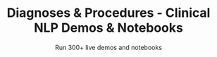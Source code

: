 ---
layout: demopagenew
title: Diagnoses & Procedures - Clinical NLP Demos & Notebooks
seotitle: 'Clinical NLP: Diagnoses & Procedures - John Snow Labs'
subtitle: Run 300+ live demos and notebooks
full_width: true
permalink: /diagnoses_procedures
key: demo
nav_key: demo
nav_key: demo
nav_key: demo
article_header:
  type: demo
license: false
mode: immersivebg
show_edit_on_github: false
show_date: false
data:
  sections:  
    - secheader: yes
      secheader:
        - subtitle: Diagnoses & Procedures - Live Demos & Notebooks
          activemenu: diagnoses_procedures
      source: yes
      source:    
        - title: Detect Clinical Entities in Text (Multilingual)
          id: detect_clinical_entities_text_multilingual
          image: 
              src: /assets/images/Detect_Clinical_Entities_in_Text_Multilingual.svg
          excerpt: This demo automatically identify the entities of Problem, Test, and Treatment Entities in medical texts.
          actions:
          - text: Live Demo
            type: normal
            url: https://demo.johnsnowlabs.com/healthcare/NER_CLINICAL_MULTI/
          - text: Colab
            type: blue_btn
            url: https://colab.research.google.com/github/JohnSnowLabs/spark-nlp-workshop/blob/master/tutorials/streamlit_notebooks/healthcare/NER_CLINICAL_MULTI.ipynb
        - title: Detect clinical entities in text
          id: detect_clinical_entities_in_text
          image: 
              src: /assets/images/Detect_risk_factors.svg
          excerpt: Automatically detect more than 50 clinical entities using our NER deep learning model.
          actions:
          - text: Live Demo
            type: normal
            url: https://demo.johnsnowlabs.com/healthcare/NER_CLINICAL/
          - text: Colab
            type: blue_btn
            url: https://githubtocolab.com/JohnSnowLabs/spark-nlp-workshop/blob/master/tutorials/Certification_Trainings/Healthcare/1.Clinical_Named_Entity_Recognition_Model.ipynb       
        - title: Identify diagnosis and symptoms assertion status
          id: identify_diagnosis_and_symptoms_assertion_status
          image: 
              src: /assets/images/Identify_diagnosis_and_symptoms_assertion_status.svg
          excerpt: Automatically detect if a diagnosis or a symptom is present, absent, uncertain or associated to other persons (e.g. family members).
          actions:
          - text: Live Demo
            type: normal
            url: https://demo.johnsnowlabs.com/healthcare/ASSERTION/
          - text: Colab
            type: blue_btn
            url: https://colab.research.google.com/github/JohnSnowLabs/spark-nlp-workshop/blob/master/tutorials/streamlit_notebooks/healthcare/ASSERTION.ipynb
        - title: Detect diagnosis and procedures
          id: detect_diagnosis_and_procedures
          image: 
              src: /assets/images/Detect_diagnosis_and_procedures.svg
          excerpt: Automatically identify diagnoses and procedures in clinical documents using the pretrained Spark NLP clinical models.
          actions:
          - text: Live Demo
            type: normal
            url: https://demo.johnsnowlabs.com/healthcare/NER_DIAG_PROC/
          - text: Colab
            type: blue_btn
            url: https://colab.research.google.com/github/JohnSnowLabs/spark-nlp-workshop/blob/master/tutorials/streamlit_notebooks/healthcare/NER_DIAG_PROC.ipynb
        - title: Detect temporal relations for clinical events
          id: detect_temporal_relations_for_clinical_events
          image: 
              src: /assets/images/Grammar_Analysis.svg
          excerpt: 'Automatically identify three types of relations between clinical events: After, Before and Overlap using our pretrained clinical Relation Extraction (RE) model.'
          actions:
          - text: Live Demo
            type: normal
            url: https://demo.johnsnowlabs.com/healthcare/RE_CLINICAL_EVENTS/
          - text: Colab
            type: blue_btn
            url: https://colab.research.google.com/github/JohnSnowLabs/spark-nlp-workshop/blob/master/tutorials/streamlit_notebooks/healthcare/RE_CLINICAL_EVENTS.ipynb
        - title: Detect causality between symptoms and treatment
          id: detect_causality_between_symptoms_and_treatment
          image: 
              src: /assets/images/Grammar_Analysis.svg
          excerpt: Automatically identify relations between symptoms and treatment using our pretrained clinical Relation Extraction (RE) model.
          actions:
          - text: Live Demo
            type: normal
            url: https://demo.johnsnowlabs.com/healthcare/RE_CLINICAL/
          - text: Colab
            type: blue_btn
            url: https://colab.research.google.com/github/JohnSnowLabs/spark-nlp-workshop/blob/master/tutorials/streamlit_notebooks/healthcare/RE_CLINICAL.ipynb
        - title: Detect relations between body parts and clinical entities
          id: detect_relations_between_body_parts_and_clinical_entities
          image: 
              src: /assets/images/Detect_relations.svg
          excerpt: Use pre-trained relation extraction models to extract relations between body parts and clinical entities.
          actions:
          - text: Live Demo
            type: normal
            url: https://demo.johnsnowlabs.com/healthcare/RE_BODYPART_ENT/
          - text: Colab
            type: blue_btn
            url: https://colab.research.google.com/github/JohnSnowLabs/spark-nlp-workshop/blob/master/tutorials/Certification_Trainings/Healthcare/10.1.Clinical_Relation_Extraction_BodyParts_Models.ipynb
        - title: Detect how dates relate to clinical entities
          id: detect_how_dates_relate_to_clinical_entities
          image: 
              src: /assets/images/ExtractRelationships_2.svg
          excerpt: Detect clinical entities such as problems, tests and treatments, and how they relate to specific dates.
          actions:
          - text: Live Demo
            type: normal
            url: https://demo.johnsnowlabs.com/healthcare/RE_CLINICAL_DATE/
          - text: Colab
            type: blue_btn
            url: https://colab.research.google.com/github/JohnSnowLabs/spark-nlp-workshop/blob/master/tutorials/streamlit_notebooks/healthcare/RE_CLINICAL_DATE.ipynb
        - title: Detect Available Pretrained NER Models    
          id: detect_available_pretrained_ner_models         
          image: 
              src: /assets/images/Detect_Available_Pretrained_NER_Models.svg
          excerpt: This pipeline can be used to explore all the available pretrained NER models at once. When you run this pipeline over your text, you will end up with the predictions coming out of each pretrained clinical NER model.
          actions:
          - text: Live Demo
            type: normal
            url: https://demo.johnsnowlabs.com/healthcare/NER_PROFILING/
          - text: Colab
            type: blue_btn
            url: https://colab.research.google.com/github/JohnSnowLabs/spark-nlp-workshop/blob/master/tutorials/Certification_Trainings/Healthcare/1.Clinical_Named_Entity_Recognition_Model.ipynb
---